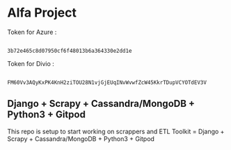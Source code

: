 # Alfa Project

Token for Azure :
<pre><code>
3b72e465c8d07950cf6f48013b6a364330e2dd1e
</code></pre>

Token for Divio :
<pre><code>
FM60Vv3AQyKxPK4KnH2ziTOU28N1vjGjEUqINvWvwfZcW45KkrTDupVCYOTdEV3V
</code></pre>

## Django + Scrapy + Cassandra/MongoDB + Python3 + Gitpod

<p> This repo is setup to start working on scrappers and ETL Toolkit = Django + Scrapy + Cassandra/MongoDB + Python3 + Gitpod </p>

